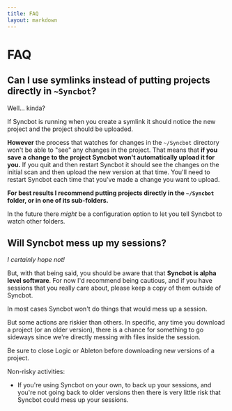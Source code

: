 ```yaml
---
title: FAQ
layout: markdown
---
```


# FAQ

## Can I use symlinks instead of putting projects directly in `~Syncbot`?

Well... kinda?

If Syncbot is running when you create a symlink it should notice the new project
and the project should be uploaded.

**However** the process that watches for changes in the
`~/Syncbot` directory won't be able to "see" any changes in the project. That means
that **if you save a change to the project Syncbot won't automatically upload it for you.**
If you quit and then restart Syncbot it should see the changes on the initial scan
and then upload the new version at that time. You'll need to restart Syncbot each time
that you've made a change you want to upload.

**For best results I recommend putting projects directly in the `~/Syncbot` folder,
or in one of its sub-folders.**

In the future there _might_ be a configuration option to let you tell Syncbot to
watch other folders.

## Will Syncbot mess up my sessions?

_I certainly hope not!_

But, with that being said, you should be aware that that **Syncbot is alpha level software**. For
now I'd recommend being cautious, and if you have sessions that you really care about, please
keep a copy of them outside of Syncbot.

In most cases Syncbot won't do things that would mess up a session.

But some actions are riskier than others. In specific, any time you download a project (or an
older version), there is a chance for something to go sideways since we're directly messing
with files inside the session.

Be sure to close Logic or Ableton before downloading new versions of a project.

Non-risky activities:

* If you're using Syncbot on your own, to back up your sessions, and you're not
  going back to older versions then there is very little risk that Syncbot could
  mess up your sessions.


